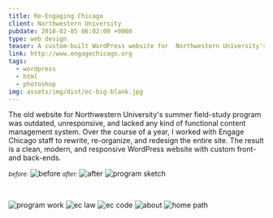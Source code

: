 ```yaml
---
title: Re-Engaging Chicago
client: Northwestern University
pubdate: 2018-02-05 06:02:00 +0000 
type: web design
teaser: A custom-built WordPress website for  Northwestern University's summer service-learning program
link: http://www.engagechicago.org
tags:
  - wordpress
  - html
  - photoshop
img: assets/img/dist/ec-big-blank.jpg
---
```


The old website for Northwestern University's summer field-study program was outdated, unresponsive, and lacked any kind of functional content management system. Over the course of a year, I worked with Engage Chicago staff to rewrite, re-organize, and redesign the entire site. The result is a clean, modern, and responsive WordPress website with custom front- and back-ends. 

<small><em>before:</em></small>
![before](../assets/img/dist/ec-home_old.jpg)
<small><em>after:</em></small>
![after](../assets/img/dist/ec-home_splash.jpg)
![program sketch](../assets/img/dist/ec-sketches-program.jpg)

<div id="ec-icons" class="flex">
    <img class="ec-icon" src="/assets/img/health.svg" alt="">
    <img class="ec-icon" src="/assets/img/law.svg" alt="">
    <img class="ec-icon" src="/assets/img/community.svg" alt="">
    <img class="ec-icon" src="/assets/img/service.svg" alt="">
    <img class="ec-icon" src="/assets/img/urban_planning.svg" alt="">
</div>

![program work](../assets/img/dist/ec-program-work.jpg)
![ec law](../assets/img/ec-concentration-law.jpg)
![ec code](../assets/img/ec-code.png)
![about](../assets/img/dist/ec-about.jpg)
![home path](../assets/img/dist/ec-home_path.jpg)

